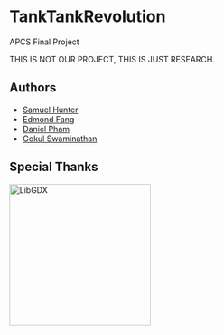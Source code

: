 # TankTankRevolution

APCS Final Project

THIS IS NOT OUR PROJECT, THIS IS JUST RESEARCH.

## Authors

* [Samuel Hunter](https://github.com/SamuelHunter)
* [Edmond Fang](https://github.com/seikurou)
* [Daniel Pham](https://github.com/danielpham172)
* [Gokul Swaminathan](https://github.com/JavaCafe01)

## Special Thanks

<a href='https://libgdx.badlogicgames.com/'><img width="250" alt='LibGDX' src='http://www.badlogicgames.com/forum/styles/libgdx/imageset/logo.png'/></a>


